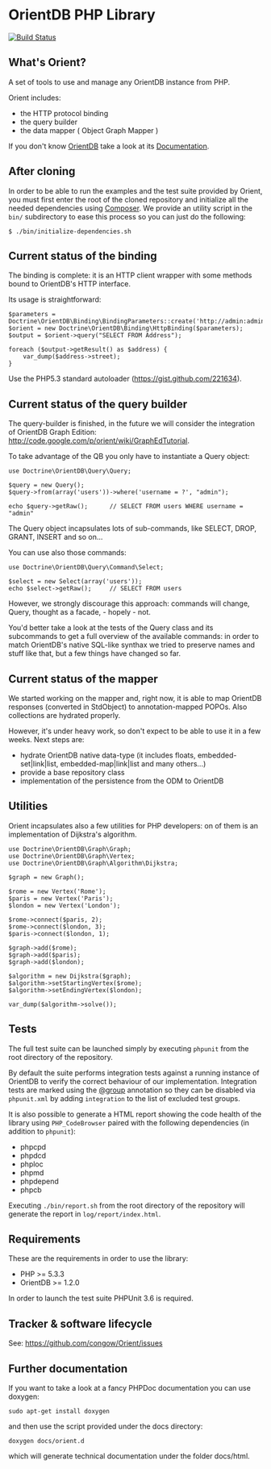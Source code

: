 # OrientDB PHP Library

[![Build Status](https://secure.travis-ci.org/doctrine/orientdb-odm.png?branch=master)](http://secure.travis-ci.org/doctrine/orientdb-odm)

## What's Orient?

A set of tools to use and manage any OrientDB instance from PHP.

Orient includes:

* the HTTP protocol binding
* the query builder
* the data mapper ( Object Graph Mapper )

If you don't know [OrientDB](http://www.orientechnologies.com/) take a look at its [Documentation](http://code.google.com/p/orient).


## After cloning

In order to be able to run the examples and the test suite provided by Orient, you must first enter the root of
the cloned repository and initialize all the needed dependencies using [Composer](http://getcomposer.org/).
We provide an utility script in the `bin/` subdirectory to ease this process so you can just do the following:

```
$ ./bin/initialize-dependencies.sh
```


## Current status of the binding

The binding is complete: it is an HTTP client wrapper with some methods bound to OrientDB's HTTP interface.

Its usage is straightforward:

```
$parameters = Doctrine\OrientDB\Binding\BindingParameters::create('http://admin:admin@127.0.0.1:2480/demo');
$orient = new Doctrine\OrientDB\Binding\HttpBinding($parameters);
$output = $orient->query("SELECT FROM Address");

foreach ($output->getResult() as $address) {
    var_dump($address->street);
}
```

Use the PHP5.3 standard autoloader (https://gist.github.com/221634).


## Current status of the query builder

The query-builder is finished, in the future we will consider the integration of OrientDB
Graph Edition: http://code.google.com/p/orient/wiki/GraphEdTutorial.

To take advantage of the QB you only have to instantiate a Query object:

```
use Doctrine\OrientDB\Query\Query;

$query = new Query();
$query->from(array('users'))->where('username = ?', "admin");

echo $query->getRaw();      // SELECT FROM users WHERE username = "admin"
```

The Query object incapsulates lots of sub-commands, like SELECT, DROP, GRANT, INSERT
and so on...

You can use also those commands:

```
use Doctrine\OrientDB\Query\Command\Select;

$select = new Select(array('users'));
echo $select->getRaw();     // SELECT FROM users
```

However, we strongly discourage this approach: commands will change, Query, thought as a facade, - hopely - not.

You'd better take a look at the tests of the Query class and its subcommands to get
a full overview of the available commands: in order to match OrientDB's native
SQL-like synthax we tried to preserve names and stuff like that, but a few things
have changed so far.


## Current status of the mapper

We started working on the mapper and, right now, it is able to map OrientDB responses (converted in StdObject) to annotation-mapped POPOs.
Also collections are hydrated properly.

However, it's under heavy work, so don't expect to be able to use it in a few weeks. Next steps are:

* hydrate OrientDB native data-type (it includes floats, embedded-set|link|list, embedded-map|link|list and many others...)
* provide a base repository class
* implementation of the persistence from the ODM to OrientDB


## Utilities

Orient incapsulates also a few utilities for PHP developers: on of them is an implementation of Dijkstra's algorithm.

```
use Doctrine\OrientDB\Graph\Graph;
use Doctrine\OrientDB\Graph\Vertex;
use Doctrine\OrientDB\Graph\Algorithm\Dijkstra;

$graph = new Graph();

$rome = new Vertex('Rome');
$paris = new Vertex('Paris');
$london = new Vertex('London');

$rome->connect($paris, 2);
$rome->connect($london, 3);
$paris->connect($london, 1);

$graph->add($rome);
$graph->add($paris);
$graph->add($london);

$algorithm = new Dijkstra($graph);
$algorithm->setStartingVertex($rome);
$algorithm->setEndingVertex($london);

var_dump($algorithm->solve());
```


## Tests

The full test suite can be launched simply by executing `phpunit` from the root directory of the repository.

By default the suite performs integration tests against a running instance of OrientDB to verify the correct behaviour of our implementation.
Integration tests are marked using the [@group](http://www.phpunit.de/manual/current/en/appendixes.annotations.html#appendixes.annotations.group)
annotation so they can be disabled via `phpunit.xml` by adding `integration` to the list of excluded test groups.

It is also possible to generate a HTML report showing the code health of the library using `PHP_CodeBrowser` paired with the following dependencies
(in addition to `phpunit`):

* phpcpd
* phpdcd
* phploc
* phpmd
* phpdepend
* phpcb

Executing `./bin/report.sh` from the root directory of the repository will generate the report in `log/report/index.html`.


## Requirements

These are the requirements in order to use the library:

* PHP >= 5.3.3
* OrientDB >= 1.2.0

In order to launch the test suite PHPUnit 3.6 is required.


## Tracker & software lifecycle

See: https://github.com/congow/Orient/issues


## Further documentation

If you want to take a look at a fancy PHPDoc documentation you can use doxygen:

```
sudo apt-get install doxygen
```

and then use the script provided under the docs directory:

```
doxygen docs/orient.d
```

which will generate technical documentation under the folder docs/html.
